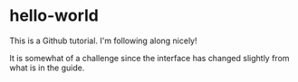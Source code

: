 # hello-world

This is a Github tutorial. I'm following along nicely!

It is somewhat of a challenge since the interface has changed slightly from what is in the guide.
